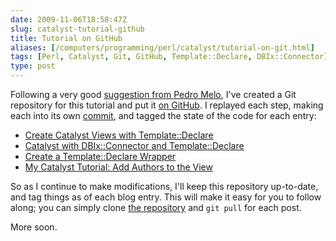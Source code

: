 ```yaml
--- 
date: 2009-11-06T18:58:47Z
slug: catalyst-tutorial-github
title: Tutorial on GitHub
aliases: [/computers/programming/perl/catalyst/tutorial-on-git.html]
tags: [Perl, Catalyst, Git, GitHub, Template::Declare, DBIx::Connector]
type: post
---
```


Following a very good [suggestion from Pedro Melo], I've created a Git
repository for this tutorial and put it [on GitHub]. I replayed each step,
making each into its own [commit], and tagged the state of the code for each
entry:

-   [Create Catalyst Views with Template::Declare]
-   [Catalyst with DBIx::Connector and Template::Declare]
-   [Create a Template::Declare Wrapper]
-   [My Catalyst Tutorial: Add Authors to the View]

So as I continue to make modifications, I'll keep this repository up-to-date,
and tag things as of each blog entry. This will make it easy for you to follow
along; you can simply clone [the repository] and `git pull` for each post.

More soon.

  [suggestion from Pedro Melo]: https://past.justatheory.com/computers/programming/perl/catalyst/sql-view-aggregate-magic.html#tb
    "My Catalyst Tutorial: Add Authors to the View—Comments"
  [on GitHub]: http://github.com/theory/catalyst-tutorial
    "Catalyst Tutorial on GitHub"
  [commit]: http://github.com/theory/catalyst-tutorial/commits/master
    "Commit History for Catalyst Tutorial"
  [Create Catalyst Views with Template::Declare]: http://github.com/theory/catalyst-tutorial/commits/part-01
  [Catalyst with DBIx::Connector and Template::Declare]: http://github.com/theory/catalyst-tutorial/commits/part-02
  [Create a Template::Declare Wrapper]: http://github.com/theory/catalyst-tutorial/commits/part-03
  [My Catalyst Tutorial: Add Authors to the View]: http://github.com/theory/catalyst-tutorial/commits/part-04
  [the repository]: git://github.com/theory/catalyst-tutorial.git
